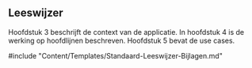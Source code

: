 ## Leeswijzer

Hoofdstuk 3 beschrijft de context van de applicatie. In hoofdstuk 4 is de werking op hoofdlijnen beschreven. Hoofdstuk 5 bevat de use cases.

#include "Content/Templates/Standaard-Leeswijzer-Bijlagen.md"
